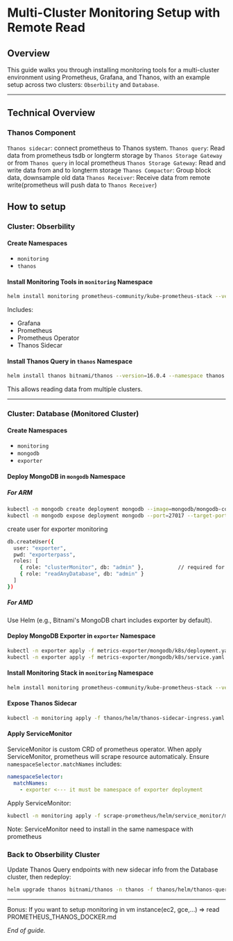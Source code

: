 # Multi-Cluster Monitoring Setup with Remote Read

## Overview

This guide walks you through installing monitoring tools for a multi-cluster environment using Prometheus, Grafana, and Thanos, with an example setup across two clusters: `Obserbility` and `Database`.

---

## Technical Overview

### Thanos Component

`Thanos sidecar`: connect prometheus to Thanos system.
`Thanos query`: Read data from prometheus tsdb or longterm storage by `Thanos Storage Gateway` or from `Thanos query` in local prometheus
`Thanos Storage Gateway`: Read and write data from and to longterm storage
`Thanos Compactor`: Group block data, downsample old data
`Thanos Receiver`: Receive data from remote write(prometheus will push data to `Thanos Receiver`)

## How to setup

### Cluster: Obserbility

#### Create Namespaces

- `monitoring`
- `thanos`

#### Install Monitoring Tools in `monitoring` Namespace

```bash
helm install monitoring prometheus-community/kube-prometheus-stack --version=3.12.0 -n monitoring -f scrape-prometheus/helm/kube-prometheus-stack.yaml
```

Includes:

- Grafana
- Prometheus
- Prometheus Operator
- Thanos Sidecar

#### Install Thanos Query in `thanos` Namespace

```bash
helm install thanos bitnami/thanos --version=16.0.4 --namespace thanos -f thanos/helm/thanos-query.yaml
```

This allows reading data from multiple clusters.

---

### Cluster: Database (Monitored Cluster)

#### Create Namespaces

- `monitoring`
- `mongodb`
- `exporter`

#### Deploy MongoDB in `mongodb` Namespace

##### For ARM

```bash
kubectl -n mongodb create deployment mongodb --image=mongodb/mongodb-comunity-server:latest
kubectl -n mongodb expose deployment mongodb --port=27017 --target-port=27017
```

create user for exporter monitoring

```bash
db.createUser({
  user: "exporter",
  pwd: "exporterpass",
  roles: [
    { role: "clusterMonitor", db: "admin" },           // required for serverStatus
    { role: "readAnyDatabase", db: "admin" }
  ]
})
```

##### For AMD

Use Helm (e.g., Bitnami's MongoDB chart includes exporter by default).

#### Deploy MongoDB Exporter in `exporter` Namespace

```bash
kubectl -n exporter apply -f metrics-exporter/mongodb/k8s/deployment.yaml
kubectl -n exporter apply -f metrics-exporter/mongodb/k8s/service.yaml
```

#### Install Monitoring Stack in `monitoring` Namespace

```bash
helm install monitoring prometheus-community/kube-prometheus-stack --version=3.12.0 -n monitoring -f scrape-prometheus/helm/kube-prometheus-stack.yaml
```

#### Expose Thanos Sidecar

```bash
kubectl -n monitoring apply -f thanos/helm/thanos-sidecar-ingress.yaml
```

#### Apply ServiceMonitor

ServiceMonitor is custom CRD of prometheus operator. When apply ServiceMonitor, prometheus will scrape resource automaticaly.
Ensure `namespaceSelector.matchNames` includes:

```yaml
namespaceSelector:
  matchNames:
    - exporter <--- it must be namespace of exporter deployment
```

Apply ServiceMonitor:

```bash
kubectl -n monitoring apply -f scrape-prometheus/helm/service_monitor/mongo-exporter.yaml
```

Note: ServiceMonitor need to install in the same namespace with prometheus

### Back to Obserbility Cluster

Update Thanos Query endpoints with new sidecar info from the Database cluster, then redeploy:

```bash
helm upgrade thanos bitnami/thanos -n thanos -f thanos/helm/thanos-query.yaml
```

---

Bonus: If you want to setup monitoring in vm instance(ec2, gce,...) => read PROMETHEUS_THANOS_DOCKER.md

_End of guide._
